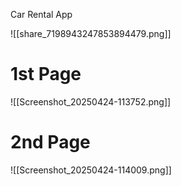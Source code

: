 Car Rental App

![[share_7198943247853894479.png]]

# 1st Page
![[Screenshot_20250424-113752.png]]

# 2nd Page


![[Screenshot_20250424-114009.png]]
